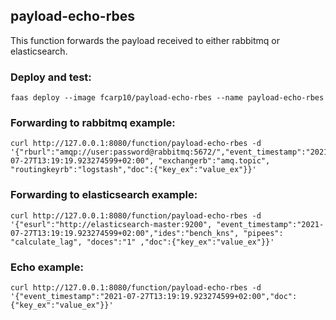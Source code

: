 
## payload-echo-rbes

This function forwards the payload received to either rabbitmq or elasticsearch.

### Deploy and test:

```shell
faas deploy --image fcarp10/payload-echo-rbes --name payload-echo-rbes
```

### Forwarding to rabbitmq example:

```shell
curl http://127.0.0.1:8080/function/payload-echo-rbes -d '{"rburl":"amqp://user:password@rabbitmq:5672/","event_timestamp":"2021-07-27T13:19:19.923274599+02:00", "exchangerb":"amq.topic", "routingkeyrb":"logstash","doc":{"key_ex":"value_ex"}}'
```

### Forwarding to elasticsearch example:

```shell
curl http://127.0.0.1:8080/function/payload-echo-rbes -d '{"esurl":"http://elasticsearch-master:9200", "event_timestamp":"2021-07-27T13:19:19.923274599+02:00","ides":"bench_kns", "pipees": "calculate_lag", "doces":"1" ,"doc":{"key_ex":"value_ex"}}'
```

### Echo example:

```shell
curl http://127.0.0.1:8080/function/payload-echo-rbes -d '{"event_timestamp":"2021-07-27T13:19:19.923274599+02:00","doc":{"key_ex":"value_ex"}}'
```
